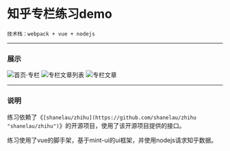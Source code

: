 # 知乎专栏练习demo

    技术栈：webpack + vue + nodejs

---

### 展示

![首页·专栏](mintUIdemo/githubImg/index.jpg "首页·专栏")
![专栏文章列表](mintUIdemo/githubImg/list.jpg "专栏文章列表")
![专栏文章](mintUIdemo/githubImg/article.jpg "专栏文章")

---

### 说明

练习依赖了《`[shanelau/zhihu](https://github.com/shanelau/zhihu "shanelau/zhihu")`》的开源项目，使用了该开源项目提供的接口。

练习使用了vue的脚手架，基于mint-ui的ui框架，并使用nodejs请求知乎数据。




